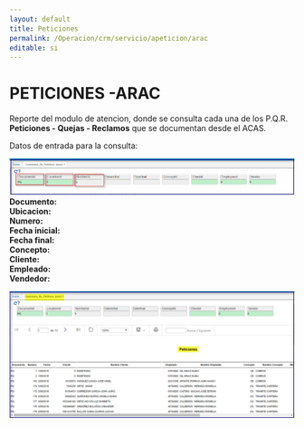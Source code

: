 ```yaml
---
layout: default  
title: Peticiones  
permalink: /Operacion/crm/servicio/apeticion/arac  
editable: si  
---
```


# PETICIONES -ARAC  

Reporte del modulo de atencion, donde se consulta cada una de los P.Q.R. **Peticiones - Quejas - Reclamos** que se documentan desde el ACAS.   


Datos de entrada para la consulta:  

![](ARAC1.png)  
**Documento:  
Ubicacion:  
Numero:  
Fecha inicial:  
Fecha final:  
Concepto:  
Cliente:  
Empleado:  
Vendedor:**  


![](ARAC2.png)  







